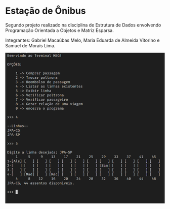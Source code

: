# Estação de Ônibus
 Segundo projeto realizado na disciplina de Estrutura de Dados envolvendo Programação Orientada a Objetos e Matriz Esparsa.
 
 Integrantes: Gabriel Macaúbas Melo, Maria Eduarda de Almeida Vitorino e Samuel de Morais Lima.

![Screenshot](Screenshot.png)
